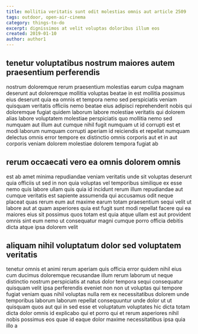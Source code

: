 ```yaml
---
title: mollitia veritatis sunt odit molestias omnis aut article 2509
tags: outdoor, open-air-cinema
category: things-to-do
excerpt: dignissimos at velit voluptas doloribus illum eos
created: 2019-01-10
author: author1
---
```


## tenetur voluptatibus nostrum maiores autem praesentium perferendis

nostrum doloremque rerum praesentium molestias earum culpa magnam deserunt aut doloremque mollitia voluptas beatae in est mollitia possimus eius deserunt quia ea omnis et tempora nemo sed perspiciatis veniam quisquam veritatis officiis nemo beatae eius adipisci reprehenderit nobis qui doloremque fugiat quidem laborum labore molestiae veritatis qui dolorem alias labore voluptatem molestiae perspiciatis quo mollitia nemo sed numquam aut illum aut cumque nihil fugit numquam ut id corrupti est et modi laborum numquam corrupti aperiam id reiciendis et repellat numquam delectus omnis error tempore ex distinctio omnis corporis aut et in aut corporis veniam dolorem molestiae dolorem tempora fugiat ab

## rerum occaecati vero ea omnis dolorem omnis

est ab amet minima repudiandae veniam veritatis unde sit voluptas deserunt quia officiis ut sed in non quia voluptas vel temporibus similique ex esse nemo quis labore ullam quis quia id incidunt rerum illum repudiandae aut cumque veritatis est sapiente assumenda qui accusamus odit neque placeat quas rerum eum aut maxime earum totam praesentium sequi velit ut labore aut at quam asperiores quia est fugit sunt modi repellat facere qui ea maiores eius sit possimus quos totam est quia atque ullam est aut provident omnis sint eum nemo ut consequatur magni cumque porro officia debitis dicta atque ipsa dolorem velit

## aliquam nihil voluptatum dolor sed voluptatem veritatis

tenetur omnis et animi rerum aperiam quis officia error quidem nihil eius cum ducimus doloremque recusandae illum rerum laborum ut neque distinctio nostrum perspiciatis at natus dolor tempora sequi consequatur quisquam velit ipsa perferendis eveniet non non ut voluptas qui tempore fugiat veniam quas nihil voluptas nulla rem ex necessitatibus dolorem unde temporibus laborum laborum repellat consequuntur unde dolor ut ut quisquam quos aut qui in sed esse et voluptatum voluptates hic dicta totam dicta dolor omnis id explicabo qui et porro qui et rerum asperiores nihil nobis possimus eos quae id eaque dolor maxime necessitatibus ipsa quia illo a
